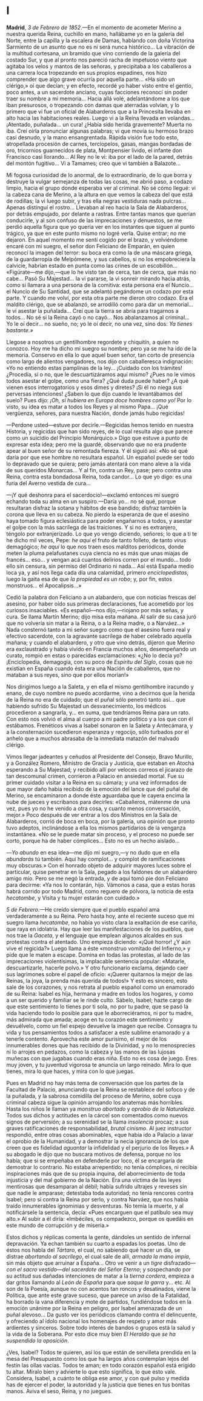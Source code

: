 # I

**Madrid**, *3 de Febrero de 1852*.—En el momento de acometer Merino a nuestra
querida Reina, cuchillo en mano, hallábame yo en la galería del Norte, entre la
capilla y la escalera de Damas, hablando con doña Victorina Sarmiento de un
asunto que no es ni será nunca histórico... La vibración de la multitud
cortesana, un bramido que vino corriendo de la galería del costado Sur, y que
al pronto nos pareció racha de impetuoso viento que agitaba los velos y mantos
de las señoras, y precipitaba a los caballeros a una carrera loca tropezando en
sus propios espadines, nos hizo comprender que algo grave ocurría por aquella
parte... «Ha sido un clérigo,» oí que decían; y en efecto, recordé yo haber
visto entre el gentío, poco antes, a un sacerdote anciano, cuyas facciones
reconocí sin poder traer su nombre a mi memoria... Hacia allá volé,
adelantándome a los que iban presurosos, o tropezando con damas que aterradas
volvían, y lo primero que vi fue un oficial de Alabarderos que a la Princesita
llevaba en alto hacia las habitaciones reales. Luego vi a la Reina llevada en
volandas... ¡Atentado, puñalada... un cura! ¿Había sido herida gravemente?
Muerta no iba. Creí oírla pronunciar algunas palabras; vi que movía su hermoso
brazo casi desnudo, y la mano ensangrentada. Rápida visión fue todo esto,
atropellada procesión de carnes, terciopelos, gasas, mangas bordadas de oro,
tricornios guarnecidos de plata, Montpensier lívido, el infante don Francisco
casi llorando... Al Rey no le vi: iba por el lado de la pared, detrás del
montón fugitivo... Vi a Tamames; creo que vi también a Balazote...

Mi fogosa curiosidad de lo anormal, de lo extraordinario, de lo que borra
y destruye la vulgar semejanza de todas las cosas, me abrió paso, a codazo
limpio, hacia el grupo donde esperaba ver al criminal. No sé cómo llegué: vi la
cabeza cana de Merino, a la altura en que vemos la cabeza del que está de
rodillas; la vi luego subir, y tras ella negras vestiduras nada pulcras...
Apenas distinguí el rostro... Llevaban al reo hacia la Sala de Alabarderos, por
detrás empujado, por delante a rastras. Entre tantas manos que querían
conducirle, y al son confuso de las imprecaciones y denuestos, se me perdió
aquella figura que yo quería ver en los instantes que siguen al punto trágico,
ya que en este punto mismo no logré verla. Quise entrar; no me dejaron. En
aquel momento me sentí cogido por el brazo, y volviéndome encaré con mi suegro,
el señor don Feliciano de Emparán, en quien reconocí la imagen del terror: su
boca era como la de una máscara griega, de la guardarropía de Melpómene, y sus
cabellos, si no los empobreciera la calvicie, habrían estado en punta como las
crines de un escobillón... «Figúrate—me dijo,—que lo he visto tan de cerca, tan
de cerca, que más no cabe... Pasó Su Majestad... la vi pararse, la vi sonreír
mirando hacia atrás, como si llamara a una persona de la comitiva: esta persona
era el Nuncio... el Nuncio de Su Santidad, que se adelantó pegándome un codazo
por esta parte. Y cuando me volví, por esta otra parte me dieron otro codazo.
Era el maldito clérigo, que se abalanzó, se arrodilló como para dar un
memorial... le vi asestar la puñalada... Creí que la tierra se abría para
tragarnos a todos... No sé si la Reina cayó o no cayó... Nos abalanzamos al
criminal... Yo le oí decir... no sueño, no; yo le oí decir, no una vez, sino
dos: *Ya tienes bastante.»*

Llegose a nosotros un gentilhombre regordete y chiquitín, a quien no conozco.
Hoy me ha dicho mi suegro su nombre; pero ya se me ha ido de la memoria.
Conservo en ella lo que aquel buen señor, tan corto de presencia como largo de
alientos vengadores, nos dijo con caballeresca indignación: «Yo no entiendo
estas pamplinas de la ley... ¡Cuidado con los trámites! ¿Procedía, sí o no, que
le descuartizáramos aquí mismo? ¿Pues no le vimos todos asestar el golpe, como
una fiera? ¿Qué duda puede haber? ¿A qué vienen esos interrogatorios y esos
dimes y diretes? ¡Si él no niega sus perversas intenciones! ¿Saben lo que dijo
cuando le levantábamos del suelo? Pues dijo: *¡Oh, si hubiera en Europa doce
hombres como yo!* Por lo visto, su idea es matar a todos los Reyes y al mismo
Papa... ¡Qué vergüenza, señores, para nuestra Nación, donde jamás hubo
regicidas!

—Perdone usted—estuve por decirle.—Regicidas hemos tenido en nuestra Historia,
y regicidas que han sido reyes, de lo cual resulta algo que parece como un
suicidio del Principio Monárquico.» Digo que estuve a punto de expresar esta
idea; pero me la guardé, observando que no era prudente apear al buen señor de
su remontada fiereza. Y él siguió así: «No sé qué daría por que ese hombre no
resultara español. Un español puede ser todo lo depravado que se quiera; pero
jamás atentará con mano aleve a la vida de sus queridos Monarcas... Y al fin,
contra un Rey, pase; pero contra una Reina, contra esta bondadosa Reina, toda
candor... Lo que yo digo: es una furia del Averno vestida de cura...

—¡Y qué deshonra para el sacerdocio!—exclamó entonces mi suegro echando toda su
alma en un suspiro.—Daría yo... no sé qué, porque resultaran disfraz la sotana
y hábitos de ese bandido; disfraz también la corona que lleva en su cabeza. No
pierdo la esperanza de que el asesino haya tomado figura eclesiástica para
poder engañarnos a todos, y asestar el golpe con la más sacrílega de las
traiciones. Y si no es extranjero, téngolo por extranjerizado. Lo que yo vengo
diciendo, señores; lo que a ti te he dicho mil veces, Pepe: *he aquí* el fruto
de tanto folleto, de tanto *virus* demagógico; *he aquí* lo que nos traen esos
malditos periódicos, donde meten la pluma pelafustanes cuya ciencia no es más
que unas miajas de francés... eso... y vengan acá cuantos delirios corren por
el mundo... todo ello sin censura, sin permiso del Ordinario ni nada... Así
está España medio loca ya, y así nos llega cada día una calamidad, primero
*enciclopedistas*, luego la gaita esa de que *la propiedad es un robo*; y, por
fin, estos monstruos... el Apocalipsis...»

Cedió la palabra don Feliciano a un alabardero, que con noticias frescas del
asesino, por haber oído sus primeras declaraciones, fue acometido por los
curiosos insaciables. «Es español—nos dijo,—riojano por más señas, y cura. Se
llama Martín Merino; dijo misa esta mañana. Al salir de su casa juró que no
volvería sin matar a la Reina, o a la Reina madre, o a Narváez...» Nada
consternó tanto a mi señor suegro como que el asesino fuera real y efectivo
sacerdote, con la agravante sacrílega de haber celebrado aquella mañana;
y cuando el alabardero, y otro que vino detrás, dijeron que Merino era
exclaustrado y había vivido en Francia muchos años, desempeñando un curato,
rompió en estas o parecidas exclamaciones: «¿No lo decía yo? ¡Enciclopedia,
demagogia, con su poco de *Espíritu del Siglo*, cosas que no existían en España
cuando ésta era una Nación de caballeros, que no mataban a sus reyes, sino que
por ellos morían!»

Nos dirigimos luego a la Saleta, y en ella el mismo gentilhombre iracundo
y enano, de cuyo nombre no puedo acordarme, vino a decirnos que la herida de la
Reina no era de cuidado; que el puñal sólo penetró tanto así... que habiendo
sufrido Su Majestad un desvanecimiento, los médicos procedieron a sangrarla,
y... en suma, que tendríamos Reina para un rato. Con esto nos volvió el alma al
cuerpo a mi padre político y a los que con él estábamos. Frenéticos vivas
a Isabel sonaron en la Saleta y Antecámara, y a la consternación sucedieron
esperanza y regocijo, sólo turbados por el anhelo que a muchos abrasaba de la
inmediata matazón del malvado clérigo.

Vimos llegar jadeantes y ceñudos al Presidente del Consejo, Bravo Murillo,
y a González Romero, Ministro de Gracia y Justicia, que estaban en Atocha
esperando a Su Majestad; y recibido allí por veloces correos el jicarazo de tan
descomunal crimen, corrieron a Palacio en ansiedad mortal. Fue su primer
cuidado visitar a la Reina en su cámara; y una vez informados de que mayor daño
había recibido de la emoción del lance que del puñal de Merino, se encaminaron
a donde éste aguardaba que le cayera encima la nube de jueces y escribanos para
decirles: «Caballeros, mátenme de una vez, pues yo no he venido a otra cosa,
y cuanto menos conversación, mejor.» Poco después de ver entrar a los dos
Ministros en la Sala de Alabarderos, corrió de boca en boca, por la galería,
una opinión que pronto tuvo adeptos, inclinándose a ella los mismos partidarios
de la venganza instantánea. «No se le puede matar sin proceso, y el proceso no
puede ser corto, porque ha de haber cómplices... Esto no es un hecho aislado...

—*Yo abundo* en esa idea—me dijo mi suegro,—y no dudo que en ella *abundarás*
tú también. Aquí hay complot... y complot de ramificaciones muy obscuras.» Con
el honrado objeto de adquirir mayores luces sobre el particular, quise penetrar
en la Sala, pegado a los faldones de un alabardero amigo mío. Pero se me negó
la entrada, y de aquí tomó pie don Feliciano para decirme: «Ya nos lo contarán,
hijo. Vámonos a casa, que a estas horas habrá corrido por todo Madrid, como
reguero de pólvora, la noticia de esta *hecatombe*, y Visita y tu mujer estarán
con cuidado.»

*5 de Febrero*.—He creído siempre que el pueblo español ama
verdaderamente a su Reina. Pero hasta hoy, ante el reciente suceso que mi
suegro llama *hecatombe*, no había yo visto clara la exaltación de ese cariño,
que raya en idolatría. Hay que leer las manifestaciones de los pueblos, que
nos trae la *Gaceta*, y el lenguaje que emplean algunos alcaldes en sus
protestas contra el atentado. Uno empieza diciendo: «¡Qué horror! ¿Y aún
vive el regicida?» Luego llama a éste «monstruo vomitado del Infierno,» y
pide que le maten a escape. Domina en todas las protestas, al lado de las
imprecaciones violentísimas, la implacable sentencia popular: «Matarle,
descuartizarle, hacerle polvo.» Y otro funcionario exclama, dejando caer sus
lagrimones sobre el papel de oficio: «¡Querer quitarnos la mejor de las Reinas,
la joya, la prenda más querida de todos!» Y esto es sincero, esto sale de los
corazones, y nos retrata al pueblo español como un enamorado de su Reina:
Isabel es hija, hermana y madre en todos los hogares, y como a un ser
querido y familiar se le rinde culto. Sábelo, Isabel; hazte cargo de que este
sentimiento lo tienes por ti sola, no por tu padre, que se pasó la vida
haciendo todo lo posible para que le aborreciéramos, ni por tu madre, más
admirada que amada; acoge en tu corazón este sentimiento y devuélvelo,
como un fiel espejo devuelve la imagen que recibe. Consagra tu vida y tus
pensamientos todos a satisfacer a este sublime enamorado y a tenerle
contento. Aprovecha este amor purísimo, el mejor de los innumerables dones
que has recibido de la Divinidad, y no lo menosprecies ni lo arrojes en
pedazos, como la cabeza y las manos de las lujosas muñecas con que jugabas
cuando eras niña. Esto no es cosa de juego. Eres muy joven, y tu
juventud vigorosa te anuncia un largo reinado. Mira lo que tienes, mira lo
que haces, y mira con lo que juegas.

Pues en Madrid no hay más tema de conversación que los partes de la Facultad de
Palacio, anunciando que la Reina se restablece del sofoco y de la puñalada,
y la sabrosa comidilla del proceso de Merino, sobre cuya criminal cabeza sigue
la opinión arrojando los anatemas más horribles. Hasta los niños le llaman ya
*monstruo abortado* y *oprobio de la Naturaleza*. Todos sus dichos y actitudes
en la cárcel son comentados como nuevos signos de perversión; a su serenidad se
la llama *insolencia* procaz; a sus graves ratificaciones de responsabilidad,
*brutal cinismo*. Al juez instructor respondió, entre otras cosas abominables,
«que había ido a Palacio a lavar el oprobio de la Humanidad, y a demostrar la
necia ignorancia de los que creen que es fidelidad *aguantar* la infidelidad
y el perjurio de los Reyes.» A su abogado le dijo que no buscara motivos de
defensa, porque no los había; que si se empeñaba en defenderle por loco, él se
encargaría de demostrar lo contrario. No estaba arrepentido; no tenía
cómplices, ni recibía inspiraciones más que de su propia inquina, del
aborrecimiento de toda injusticia y del mal gobierno de la Nación. Era una
víctima de las leyes mentirosas que desamparan al débil; había sufrido ultrajes
y reveses sin que nadie le amparase; detestaba toda autoridad; no tenía
rencores contra Isabel; pero sí contra la Reina por serlo, y contra Narváez,
que nos había traído innumerables ignominias y desventuras. No temía la muerte,
y al notificársele la sentencia, decía: «Pues encarguen que el patíbulo sea muy
alto.» Al subir a él diría: «Imbéciles, os compadezco, porque os quedáis en
este mundo de corrupción y de miseria.»

Estos dichos y réplicas comenta la gente, dándoles un sentido de infernal
depravación. Ya echan también su cuarto a espadas los poetas. Uno de éstos nos
habla del *Tártaro*, el cual, no sabiendo qué hacer un día, se distrae
*abortando al sacrílego*, el cual sale de allí, *armada la mano impía*, sin más
objeto que arruinar a España... Otro ve venir a un *tigre* disfrazado—*con el
sacro vestido—del sacerdote del Señor Eterno*; y sospechando por su actitud sus
dañadas intenciones de matar a la *tierna cordera*, empieza a dar gritos
llamando al *León de España* para que *saque la garra* y... etc. Al son de la
Poesía, aunque no con acentos tan roncos y desatinados, viene la Política, que
ante este grave suceso, que parece un aviso de la Fatalidad, ha borrado la vana
diferencia y mote de partidos, fundiéndose todos en la emoción unánime por la
Reina en peligro, por Isabel amenazada de un puñal alevoso... Da gusto ver los
periódicos clamando contra el delincuente, y ofreciendo al ídolo nacional los
homenajes de respeto y amor más ardientes y sinceros. Sobre todo interés de
bandos o grupos está la salud y la vida de la Soberana. Por esto dice muy bien
*El Heraldo* que *se ha suspendido la oposición*.

¿Ves, Isabel? Todos te quieren, así los que están de servilleta prendida en la
mesa del Presupuesto como los que ha largos años contemplan lejos del festín
las ollas vacías. Todos te aman; en todo corazón español está erigido tu altar.
Míralo bien y advierte lo que esto significa, lo que esto vale. Considera,
Isabel, a cuánto te obliga ese amor, y con qué pulso y medida has de ejercer el
poder, la autoridad y la justicia que tienes en tus bonitas manos. Aviva el
seso, Reina, y no juegues.
